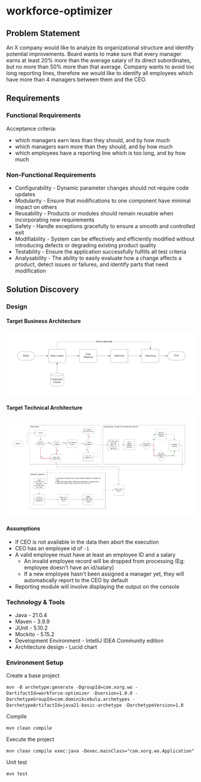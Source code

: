 # workforce-optimizer

## Problem Statement

An X company would like to analyze its organizational structure and identify potential improvements. Board wants to make sure that every manager earns at least 20% more than the average salary of its direct subordinates, but no more than 50% more than that average. Company wants to avoid too long reporting lines, therefore we would like to identify all employees which have more than 4 managers between them and the CEO.

## Requirements

### Functional Requirements

Acceptance criteria:
- which managers earn less than they should, and by how much
- which managers earn more than they should, and by how much
- which employees have a reporting line which is too long, and by how much

### Non-Functional Requirements

- Configurability - Dynamic parameter changes should not require code updates
- Modularity - Ensure that modifications to one component have minimal impact on others
- Reusability - Products or modules should remain reusable when incorporating new requirements
- Safety - Handle exceptions gracefully to ensure a smooth and controlled exit
- Modifiability - System can be effectively and efficiently modified without introducing defects or degrading existing product quality
- Testability - Ensure the application successfully fulfills all test criteria
- Analysability - The ability to easily evaluate how a change affects a product, detect issues or failures, and identify parts that need modification

## Solution Discovery

### Design

#### Target Business Architecture
![target business architecture](assets/target-business-architecture.svg)

#### Target Technical Architecture
![target technical architecture](assets/target-technical-architecture.jpeg)

#### Assumptions

 - If CEO is not available in the data then abort the execution
 - CEO has an employee id of `-1`
 - A valid employee must have at least an employee ID and a salary
    - An invalid employee record will be dropped from processing (Eg: employee doesn't have an id/salary)
    - If a new employee hasn't been assigned a manager yet, they will automatically report to the CEO by default
 - Reporting module will involve displaying the output on the console

### Technology & Tools

 - Java - 21.0.4
 - Maven - 3.9.9
 - JUnit - 5.10.2
 - Mockito - 5.15.2
 - Development Environment - IntelliJ IDEA Community edition
 - Architecture design - Lucid chart
 
### Environment Setup

Create a base project
```
mvn -B archetype:generate -DgroupId=com.xorg.wo -DartifactId=workforce-optimizer -Dversion=1.0.0 -DarchetypeGroupId=com.dominikcebula.archetypes -DarchetypeArtifactId=java21-basic-archetype -DarchetypeVersion=1.0
```

Compile
```
mvn clean compile
```

Execute the project
```
mvn clean compile exec:java -Dexec.mainClass="com.xorg.wo.Application"
```

Unit test
```
mvn test
```